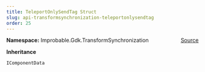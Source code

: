 ```yaml
---
title: TeleportOnlySendTag Struct
slug: api-transformsynchronization-teleportonlysendtag
order: 25
---
```


<p><b>Namespace:</b> Improbable.Gdk.TransformSynchronization<span style="float: right"><a href="https://www.github.com/spatialos/gdk-for-unity/blob/0.3.3/workers/unity/Packages/io.improbable.gdk.transformsynchronization/Components/TeleportOnlySendTag.cs/#L5">Source</a></span></p>



</p>
<p><b>Inheritance</b></p>

<code>IComponentData</code>












